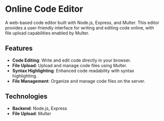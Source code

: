 # Online Code Editor

A web-based code editor built with Node.js, Express, and Multer. This editor provides a user-friendly interface for writing and editing code online, with file upload capabilities enabled by Multer.

## Features

- **Code Editing**: Write and edit code directly in your browser.
- **File Upload**: Upload and manage code files using Multer.
- **Syntax Highlighting**: Enhanced code readability with syntax highlighting.
- **File Management**: Organize and manage code files on the server.

## Technologies

- **Backend**: Node.js, Express
- **File Upload**: Multer
